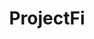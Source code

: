 ---
title: ProjectFi
crosslinks:
- Nexus6P
- nexus5x
- Android
- GooglePixel
- NoContract
- u_imguralbumbot
- churning
- youtubefactsbot
- autotldr
- verizon
- mintsim
- xkcd
- AndroidWear
- Nexus
- tmobile
- nexus6p
- signal
- MotoX4
- NetflixViaVPN
- nexus6
---